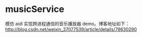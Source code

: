 # musicService

模仿 aidl 实现跨进程通信的音乐播放器 demo。博客地址如下：http://blog.csdn.net/weixin_37077539/article/details/79630290
